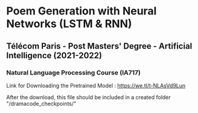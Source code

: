 # Poem Generation with Neural Networks (LSTM & RNN)

## Télécom Paris - Post Masters' Degree - Artificial Intelligence (2021-2022)
### Natural Language Processing Course (IA717) 

Link for Downloading the Pretrained Model : 
https://we.tl/t-NLAsVd9Lun

After the download, this file should be included in a created folder "/dramacode_checkpoints/"
